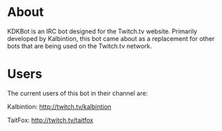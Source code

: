 # About
KDKBot is an IRC bot designed for the Twitch.tv website. Primarily developed by Kalbintion, this bot came about as a replacement for other bots that are being used on the Twitch.tv network.

# Users
The current users of this bot in their channel are:

Kalbintion: http://twitch.tv/kalbintion

TaitFox: http://twitch.tv/taitfox